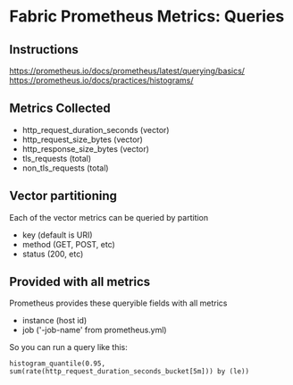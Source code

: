 # Fabric Prometheus Metrics: Queries

## Instructions

https://prometheus.io/docs/prometheus/latest/querying/basics/
https://prometheus.io/docs/practices/histograms/

## Metrics Collected

* http_request_duration_seconds (vector)
* http_request_size_bytes (vector)
* http_response_size_bytes (vector)
* tls_requests (total)
* non_tls_requests (total)

## Vector partitioning

Each of the vector metrics can be queried by partition

* key (default is URI)
* method (GET, POST, etc)
* status (200, etc)

## Provided with all metrics

Prometheus provides these queryible fields with all metrics

* instance (host id)
* job ('-job-name' from prometheus.yml)



So you can run a query like this:

```
histogram_quantile(0.95, sum(rate(http_request_duration_seconds_bucket[5m])) by (le))
```

